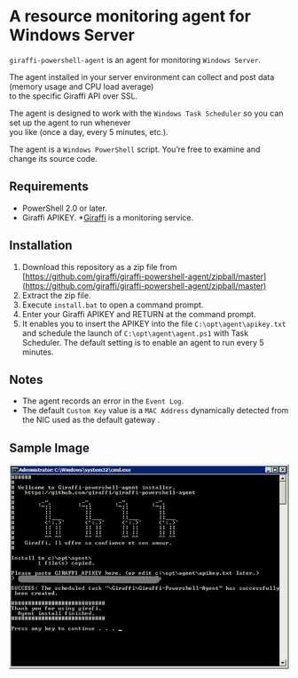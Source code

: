 A resource monitoring agent for Windows Server
===
`giraffi-powershell-agent` is an agent for monitoring `Windows Server`.  

The agent installed in your server environment can collect and post data (memory usage and CPU load average)  
to the specific Giraffi API over SSL.  

The agent is designed to work with the `Windows Task Scheduler` so you can set up the agent to run whenever  
you like (once a day, every 5 minutes, etc.).  

The agent is a `Windows PowerShell` script. You’re free to examine and change its source code.

Requirements
---
* PowerShell 2.0 or later.
* Giraffi APIKEY. *[Giraffi](https://github.com/giraffi/) is a monitoring service.

Installation
---

1. Download this repository as a zip file from [https://github.com/giraffi/giraffi-powershell-agent/zipball/master](https://github.com/giraffi/giraffi-powershell-agent/zipball/master)
2. Extract the zip file.
3. Execute `install.bat` to open a command prompt.
4. Enter your Giraffi APIKEY and RETURN at the command prompt.
5. It enables you to insert the APIKEY into the file `C:\opt\agent\apikey.txt` and schedule the launch of `C:\opt\agent\agent.ps1` with Task Scheduler. The default setting is to enable an agent to run every 5 minutes.

Notes
---
* The agent records an error in the `Event Log`.
* The default `Custom Key` value is a `MAC Address` dynamically detected from the NIC used as the default gateway .

Sample Image
---
![Installer](https://github.com/giraffi/giraffi-powershell-agent/raw/master/img_install.png)